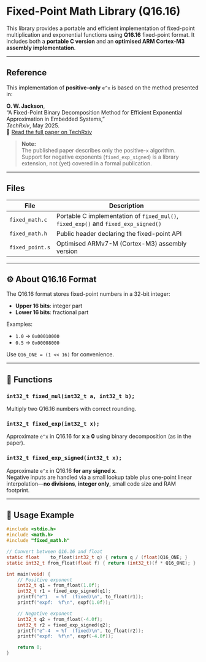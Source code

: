 #  Fixed-Point Math Library (Q16.16)

This library provides a portable and efficient implementation of fixed-point multiplication and exponential functions using **Q16.16** fixed-point format. It includes both a **portable C version** and an **optimised ARM Cortex-M3 assembly implementation**.

---

##  Reference

This implementation of **positive-only** `e^x` is based on the method presented in:

**O. W. Jackson**,  
“A Fixed-Point Binary Decomposition Method for Efficient Exponential Approximation in Embedded Systems,”  
*TechRxiv*, May 2025.  
📄 [Read the full paper on TechRxiv](https://www.techrxiv.org/users/921611/articles/1293706-a-fixed-point-binary-decomposition-method-for-efficient-exponential-approximation-in-embedded-systems)

> **Note:**  
> The published paper describes only the positive-`x` algorithm.  
> Support for negative exponents (`fixed_exp_signed`) is a library extension, not (yet) covered in a formal publication.

---

##  Files

| File             | Description                                                                  |
|------------------|------------------------------------------------------------------------------|
| `fixed_math.c`   | Portable C implementation of `fixed_mul()`, `fixed_exp()` and `fixed_exp_signed()` |
| `fixed_math.h`   | Public header declaring the fixed-point API                                  |
| `fixed_point.s`  | Optimised ARMv7-M (Cortex-M3) assembly version                               |

---

## ⚙️ About Q16.16 Format

The Q16.16 format stores fixed-point numbers in a 32-bit integer:  
- **Upper 16 bits**: integer part  
- **Lower 16 bits**: fractional part  

Examples:  
- `1.0` → `0x00010000`  
- `0.5` → `0x00008000`  

Use `Q16_ONE = (1 << 16)` for convenience.

---

## 🧰 Functions

### `int32_t fixed_mul(int32_t a, int32_t b);`  
Multiply two Q16.16 numbers with correct rounding.

### `int32_t fixed_exp(int32_t x);`  
Approximate `e^x` in Q16.16 for **x ≥ 0** using binary decomposition (as in the paper).

### `int32_t fixed_exp_signed(int32_t x);`  
Approximate `e^x` in Q16.16 **for any signed x**.  
Negative inputs are handled via a small lookup table plus one-point linear interpolation—**no divisions**, **integer only**, small code size and RAM footprint.

---

## 🚀 Usage Example

```c
#include <stdio.h>
#include <math.h>
#include "fixed_math.h"

// Convert between Q16.16 and float
static float    to_float(int32_t q) { return q / (float)Q16_ONE; }
static int32_t from_float(float f) { return (int32_t)(f * Q16_ONE); }

int main(void) {
    // Positive exponent
    int32_t q1 = from_float(1.0f);
    int32_t r1 = fixed_exp_signed(q1);
    printf("e^1   ≈ %f  (fixed)\n", to_float(r1));
    printf("expf:  %f\n", expf(1.0f));

    // Negative exponent
    int32_t q2 = from_float(-4.0f);
    int32_t r2 = fixed_exp_signed(q2);
    printf("e^-4  ≈ %f  (fixed)\n", to_float(r2));
    printf("expf:  %f\n", expf(-4.0f));

    return 0;
}

